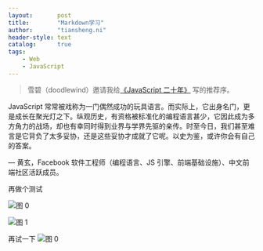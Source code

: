 ```yaml
---
layout:       post
title:        "Markdown学习"
author:       "tiansheng.ni"
header-style: text
catalog:      true
tags:
    - Web
    - JavaScript
---
```


> 雪碧（doodlewind）邀请我给[《JavaScript 二十年》](https://zhuanlan.zhihu.com/p/373065151) 写的推荐序。


JavaScript 常常被戏称为一门偶然成功的玩具语言。而实际上，它出身名门，更是成长在聚光灯之下。纵观历史，有资格被标准化的编程语言甚少，它因此成为多方角力的战场，却也有幸同时得到业界与学界先驱的亲传。时至今日，我们甚至难言是它背负了太多妥协，还是这些妥协才成就了它呢。以史为鉴，或许你会有自己的答案。

— 黄玄，Facebook 软件工程师（编程语言、JS 引擎、前端基础设施）、中文前端社区活跃成员。

再做个测试

![图 0](https://cdn.jsdelivr.net/gh/skycity11/picture@master/pic/3ded63f03f3adb7e459cb1b7fdf963a6aa4d05c980b4aadeeb2639203f48d0b8.png)  

![图 1](https://cdn.jsdelivr.net/gh/skycity11/picture@master/pic/f7c101cdc2e469c5bcf4c4c2a62ead81cb9ead9a7aa6ab08eb8faa02154823b8.png)  

再试一下
![图 0](https://cdn.jsdelivr.net/gh/skycity11/picture@master/pic/26c486c164e85fb7010541a0e8d2de4c307c095a46d4f403ee545c7427984aa8.png)  
